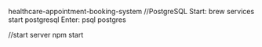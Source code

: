 healthcare-appointment-booking-system
//PostgreSQL
Start: brew services start postgresql
Enter: psql postgres

//start server
npm start